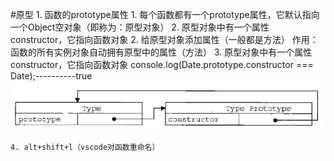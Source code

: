 #原型
	1. 函数的prototype属性
		1. 每个函数都有一个prototype属性，它默认指向一个Object空对象（即称为：原型对象）
		2. 原型对象中有一个属性constructor，它指向函数对象
	2. 给原型对象添加属性（一般都是方法）
		作用：函数的所有实例对象自动拥有原型中的属性（方法）
	3. 原型对象中有一个属性constructor，它指向函数对象
		console.log(Date.prototype.constructor === Date);----------true
![](img/0817/1.png)

	4. alt+shift+l（vscode对函数重命名）